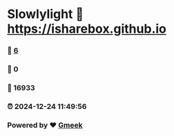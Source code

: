 # Slowlylight :link: https://isharebox.github.io 
### :page_facing_up: [6](https://isharebox.github.io/tag.html) 
### :speech_balloon: 0 
### :hibiscus: 16933 
### :alarm_clock: 2024-12-24 11:49:56 
### Powered by :heart: [Gmeek](https://github.com/Meekdai/Gmeek)

